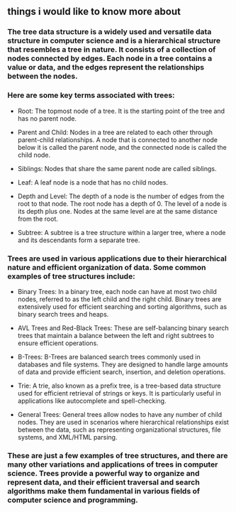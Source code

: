 ## things i would like to know more about

### The tree data structure is a widely used and versatile data structure in computer science and is a hierarchical structure that resembles a tree in nature. It consists of a collection of nodes connected by edges. Each node in a tree contains a value or data, and the edges represent the relationships between the nodes.

### Here are some key terms associated with trees:

- Root: The topmost node of a tree. It is the starting point of the tree and has no parent node.

- Parent and Child: Nodes in a tree are related to each other through parent-child relationships. A node that is connected to another node below it is called the parent node, and the connected node is called the child node.

- Siblings: Nodes that share the same parent node are called siblings.

- Leaf: A leaf node is a node that has no child nodes.

- Depth and Level: The depth of a node is the number of edges from the root to that node. The root node has a depth of 0. The level of a node is its depth plus one. Nodes at the same level are at the same distance from the root.

- Subtree: A subtree is a tree structure within a larger tree, where a node and its descendants form a separate tree.

### Trees are used in various applications due to their hierarchical nature and efficient organization of data. Some common examples of tree structures include:

- Binary Trees: In a binary tree, each node can have at most two child nodes, referred to as the left child and the right child. Binary trees are extensively used for efficient searching and sorting algorithms, such as binary search trees and heaps.

- AVL Trees and Red-Black Trees: These are self-balancing binary search trees that maintain a balance between the left and right subtrees to ensure efficient operations.

- B-Trees: B-Trees are balanced search trees commonly used in databases and file systems. They are designed to handle large amounts of data and provide efficient search, insertion, and deletion operations.

- Trie: A trie, also known as a prefix tree, is a tree-based data structure used for efficient retrieval of strings or keys. It is particularly useful in applications like autocomplete and spell-checking.

- General Trees: General trees allow nodes to have any number of child nodes. They are used in scenarios where hierarchical relationships exist between the data, such as representing organizational structures, file systems, and XML/HTML parsing.

### These are just a few examples of tree structures, and there are many other variations and applications of trees in computer science. Trees provide a powerful way to organize and represent data, and their efficient traversal and search algorithms make them fundamental in various fields of computer science and programming.